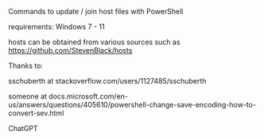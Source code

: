 Commands to update / join host files with PowerShell

requirements: Windows 7 - 11

hosts can be obtained from various sources such as https://github.com/StevenBlack/hosts

Thanks to:

sschuberth at stackoverflow.com/users/1127485/sschuberth

someone at docs.microsoft.com/en-us/answers/questions/405610/powershell-change-save-encoding-how-to-convert-sev.html

ChatGPT


